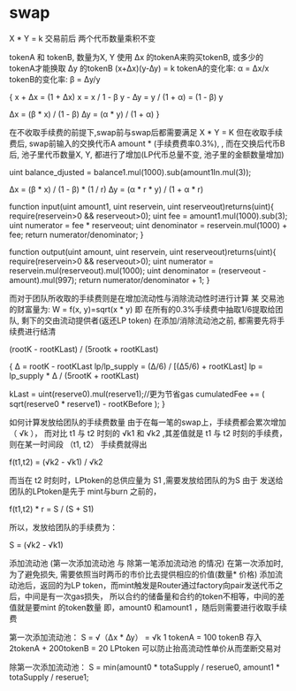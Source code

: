 # swap   

X * Y = k
交易前后 两个代币数量乘积不变


tokenA 和 tokenB, 数量为X, Y
使用 ∆x 的tokenA来购买tokenB, 或多少的tokenA才能换取 ∆y 的tokenB
(x+∆x)(y-∆y) = k
tokenA的变化率: α = ∆x/x
tokenB的变化率: β = ∆y/y


  {
  x + ∆x = (1 + ∆x) x = x / 1 - β
  y - ∆y = y / (1 + α) = (1 - β) y

  ∆x = (β * x) / (1 - β)
  ∆y = (α * y) / (1 + α)
  }
 
 
在不收取手续费的前提下,swap前与swap后都需要满足 X * Y = K
但在收取手续费后, swap前输入的交换代币A amount * (手续费费率0.3%), , 而在交换后代币B后, 池子里代币数量X, Y, 都进行了增加(LP代币总量不变, 池子里的金额数量增加)


uint balance_djusted = balance1.mul(1000).sub(amount1In.mul(3));


∆x = (β * x) / (1 - β) * (1 / r)
∆y = (α * r * y) / (1 + α * r)


function input(uint amount1, uint reservein, uint reserveout)returns(uint){
  require(reservein>0 && reserveout>0);
  uint fee = amount1.mul(1000).sub(3);
  uint numerator = fee * reserveout;
  uint denominator = reservein.mul(1000) + fee;
  return numerator/denominator;
  }


function output(uint amount, uint reservein, uint reserveout)returns(uint){
  require(reservein>0 && reserveout>0);
  uint numerator = reservein.mul(reserveout).mul(1000);
  uint denominator = (reserveout - amount).mul(997);
  return numerator/denominator + 1;
  }


而对于团队所收取的手续费则是在增加流动性与消除流动性时进行计算
某 交易池 的财富量为: W = f(x, y)=sqrt(x * y)
即 在所有的0.3%手续费中抽取1/6提取给团队, 剩下的交由流动提供者(返还LP token)
在添加/消除流动池之前, 都需要先将手续费进行结清

(rootK - rootKLast) / (5rootk + rootKLast)


  {
  ∆ = rootK - rootKLast 
  lp/lp_supply = (∆/6) / [(∆5/6) + rootKLast]
  lp = lp_supply * ∆ / (5rootK + rootKLast)
  
  
  kLast = uint(reserve0).mul(reserve1);//更为节省gas
  cumulatedFee += ( sqrt(reserve0 * reserve1) - rootKBefore );
  }
  
如何计算发放给团队的手续费数量
由于在每一笔的swap上，手续费都会累次增加（ √k ），
而对比 t1 与 t2 时刻的 √k1 和 √k2 ,其差值就是 t1 与 t2 时刻的手续费，
则在某一时间段 （t1, t2） 手续费就得出

f(t1,t2) = (√k2 - √k1) / √k2

而当在 t2 时刻时，LPtoken的总供应量为 S1 ,需要发放给团队的为S
由于 发送给团队的LPtoken是先于 mint与burn 之前的，

f(t1,t2) * r = S / (S + S1)

所以，发放给团队的手续费为： 

S =  (√k2 - √k1) 

添加流动池
(第一次添加流动池 与 除第一笔添加流动池 的情况)
在第一次添加时, 为了避免损失, 需要依照当时两币的市价比去提供相应的价值(数量* 价格)
添加流动池后，返回的为LP token，而mint触发是Router通过factory向pair发送代币之后，中间是有一次gas损失，
所以合约的储备量和合约的token不相等，中间的差值就是要mint 的token数量
即，amount0 和amount1 ，随后则需要进行收取手续费

第一次添加流动池： S = √（∆x * ∆y） = √k
1 tokenA = 100 tokenB
存入2tokenA + 200tokenB = 20 LPtoken 
可以防止抬高流动性单价从而垄断交易对

除第一次添加流动池： S = min(amount0 * totaSupply / reserue0, amount1 * totaSupply / reserue1;

